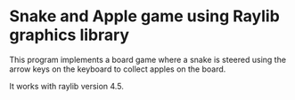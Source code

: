 # Snake and Apple game using Raylib graphics library

This program implements a board game where a snake is steered using the arrow keys on the keyboard to collect apples on the board. 

It works with raylib version 4.5.

<br>
<br>
